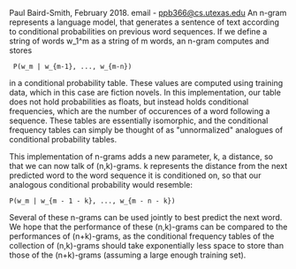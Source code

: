 Paul Baird-Smith, February 2018.
email - ppb366@cs.utexas.edu
An n-gram represents a language model, that generates a sentence of text
according to conditional probabilities on previous word sequences. If we define
a string of words w_1^m as a string of m words, an n-gram computes and stores

     P(w_m | w_{m-1}, ..., w_{m-n})

in a conditional probability table. These values are computed using training data,
which in this case are fiction novels. In this implementation, our table does not
hold probabilities as floats, but instead holds conditional frequencies, which are
the number of occurences of a word following a sequence. These tables are essentially
isomorphic, and the conditional frequency tables can simply be thought of as
"unnormalized" analogues of conditional probability tables.

This implementation of n-grams adds a new parameter, k, a distance, so that we can now
talk of (n,k)-grams. k represents the distance from the next predicted word to the
word sequence it is conditioned on, so that our analogous conditional probability
would resemble:

    P(w_m | w_{m - 1 - k}, ..., w_{m - n - k})

Several of these n-grams can be used jointly to best predict the next word. We hope
that the performance of these (n,k)-grams can be compared to the performances of
(n+k)-grams, as the conditional frequency tables of the collection of (n,k)-grams
should take exponentially less space to store than those of the (n+k)-grams (assuming
a large enough training set).                                                                                                  
